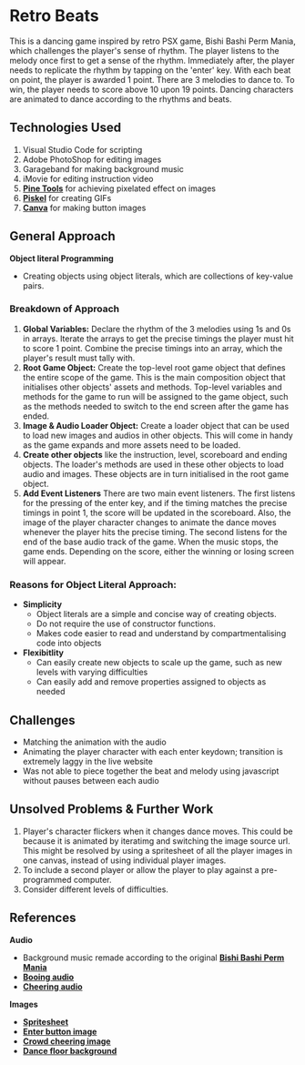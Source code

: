 # Retro Beats

This is a dancing game inspired by retro PSX game, Bishi Bashi Perm Mania, which challenges the player's sense of rhythm. The player listens to the melody once first to get a sense of the rhythm. Immediately after, the player needs to replicate the rhythm by tapping on the 'enter' key. With each beat on point, the player is awarded 1 point. There are 3 melodies to dance to. To win, the player needs to score above 10 upon 19 points. Dancing characters are animated to dance according to the rhythms and beats.

## Technologies Used

1. Visual Studio Code for scripting
2. Adobe PhotoShop for editing images
3. Garageband for making background music
4. iMovie for editing instruction video
5. **[Pine Tools](https://pinetools.com/pixelate-effect-image)** for achieving pixelated effect on images
6. **[Piskel](https://www.piskelapp.com/p/create/sprite)** for creating GIFs
7. **[Canva](https://www.canva.com/)** for making button images

## General Approach

**Object literal Programming**

- Creating objects using object literals, which are collections of key-value pairs.

### Breakdown of Approach

1. **Global Variables:** Declare the rhythm of the 3 melodies using 1s and 0s in arrays. Iterate the arrays to get the precise timings the player must hit to score 1 point. Combine the precise timings into an array, which the player's result must tally with.
2. **Root Game Object:** Create the top-level root game object that defines the entire scope of the game. This is the main composition object that initialises other objects' assets and methods. Top-level variables and methods for the game to run will be assigned to the game object, such as the methods needed to switch to the end screen after the game has ended.
3. **Image & Audio Loader Object:** Create a loader object that can be used to load new images and audios in other objects. This will come in handy as the game expands and more assets need to be loaded.
4. **Create other objects** like the instruction, level, scoreboard and ending objects. The loader's methods are used in these other objects to load audio and images. These objects are in turn initialised in the root game object.
5. **Add Event Listeners** There are two main event listeners. The first listens for the pressing of the enter key, and if the timing matches the precise timings in point 1, the score will be updated in the scoreboard. Also, the image of the player character changes to animate the dance moves whenever the player hits the precise timing. The second listens for the end of the base audio track of the game. When the music stops, the game ends. Depending on the score, either the winning or losing screen will appear.

### Reasons for Object Literal Approach:

- **Simplicity**
  - Object literals are a simple and concise way of creating objects.
  - Do not require the use of constructor functions.
  - Makes code easier to read and understand by compartmentalising code into objects
- **Flexibitlity**
  - Can easily create new objects to scale up the game, such as new levels with varying difficulties
  - Can easily add and remove properties assigned to objects as needed

## Challenges

- Matching the animation with the audio
- Animating the player character with each enter keydown; transition is extremely laggy in the live website
- Was not able to piece together the beat and melody using javascript without pauses between each audio

## Unsolved Problems & Further Work

1. Player's character flickers when it changes dance moves. This could be because it is animated by iteratimg and switching the image source url. This might be resolved by using a spritesheet of all the player images in one canvas, instead of using individual player images.
2. To include a second player or allow the player to play against a pre-programmed computer.
3. Consider different levels of difficulties.

## References

**Audio**

- Background music remade according to the original **[Bishi Bashi Perm Mania](https://www.youtube.com/watch?v=l1MjKC9nDeM)**
- **[Booing audio](https://pixabay.com/sound-effects/boo-6377/)**
- **[Cheering audio](https://pixabay.com/sound-effects/short-crowd-cheer-6713/)**

**Images**

- **[Spritesheet](https://www.spriters-resource.com/fullview/7677/)**
- **[Enter button image](http://pixelartmaker.com/art/b868ed6b29546ba)**
- **[Crowd cheering image](https://favpng.com/png_view/crowd-cheering-applause-image-clip-art-clapping-png/ZYm8BHf9)**
- **[Dance floor background](https://www.pngegg.com/en/png-bzgte)**
